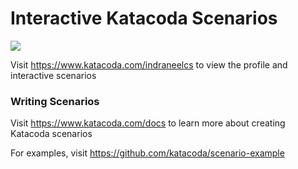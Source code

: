 # Interactive Katacoda Scenarios

[![](http://shields.katacoda.com/katacoda/indraneelcs/count.svg)](https://www.katacoda.com/indraneelcs "Get your profile on Katacoda.com")

Visit https://www.katacoda.com/indraneelcs to view the profile and interactive scenarios

### Writing Scenarios
Visit https://www.katacoda.com/docs to learn more about creating Katacoda scenarios

For examples, visit https://github.com/katacoda/scenario-example
